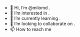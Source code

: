 - 👋 Hi, I’m @milomd .
- 👀 I’m interested in .
- 🌱 I’m currently learning .
- 💞️ I’m looking to collaborate on .
- 📫 How to reach me 

<!---
milomd/milomd is a ✨ special ✨ repository because its `README.md` (this file) appears on your GitHub profile.
You can click the Preview link to take a look at your changes.
--->
